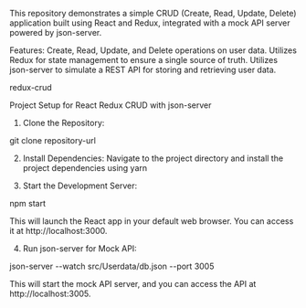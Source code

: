 This repository demonstrates a simple CRUD (Create, Read, Update, Delete) application built using React and Redux, integrated with a mock API server powered by json-server.

Features:
Create, Read, Update, and Delete operations on user data. Utilizes Redux for state management to ensure a single source of truth. Utilizes json-server to simulate a REST API for storing and retrieving user data.

redux-crud

Project Setup for React Redux CRUD with json-server
1. Clone the Repository:

git clone repository-url

2. Install Dependencies: Navigate to the project directory and install the project dependencies using yarn

3. Start the Development Server:

npm start

This will launch the React app in your default web browser. You can access it at http://localhost:3000.

4. Run json-server for Mock API:

json-server --watch src/Userdata/db.json --port 3005

This will start the mock API server, and you can access the API at http://localhost:3005.
